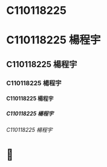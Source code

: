 # C110118225
# C110118225 楊程宇
## C110118225 楊程宇
### C110118225 楊程宇
#### C110118225 楊程宇
##### C110118225 楊程宇
###### C110118225 楊程宇

# 🐺

